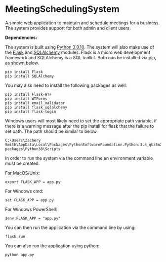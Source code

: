 # MeetingSchedulingSystem
A simple web application to maintain and schedule meetings for a business. The system provides support for both admin and client users. 



**Dependencies:**

The system is built using  [Python 3.8.10](https://www.python.org/downloads/). The system will also make use of the [Flask](https://flask.palletsprojects.com/en/2.0.x/) and [SQLAlchemy](https://www.sqlalchemy.org/) modules. Flask is a micro web development framework and SQLAlchemy is a SQL toolkit. Both can be installed via pip, as shown below.

```shell
pip install Flask
pip install SQLAlchemy
```

You may also need to install the following packages as well:

```shell
pip install Flask-WTF
pip install WTForms
pip install email_validator
pip install flask_sqlalchemy
pip install flask-login
```

Windows users will most likely need to set the appropriate path variable, if there is a warning message after the pip install for flask that the failure to set path. The path should be similar to below.

```
C:\Users\Zachery Smith\AppData\Local\Packages\PythonSoftwareFoundation.Python.3.8_qbz5n2kfra8p0\LocalCache\local-packages\Python38\Scripts
```



In order to run the system via the command line an environment variable must be created. 

For MacOS/Unix:

```shell
export FLASK_APP = app.py
```

For Windows cmd:

```shell
set FLASK_APP = app.py
```

For Windows PowerShell:

```shell
$env:FLASK_APP = "app.py"
```

You can then run the application via the command line by using:

```shell
flask run
```

You can also run the application using python: 

```shell
python app.py
```








